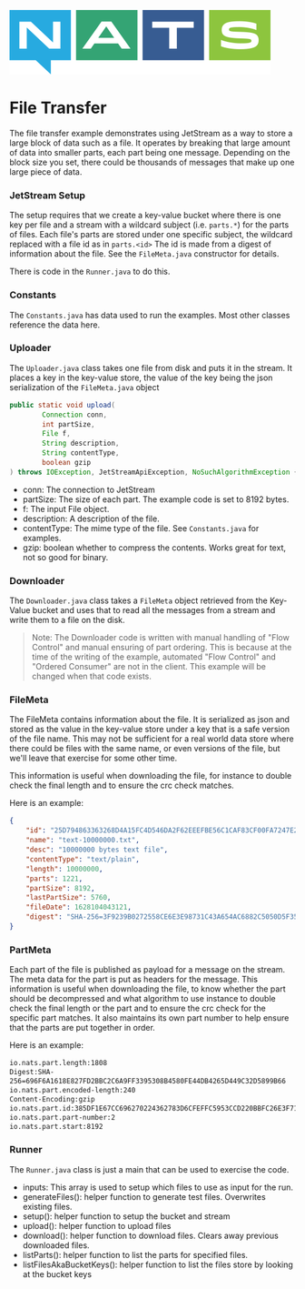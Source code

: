 ![NATS](../images/large-logo.png)

# File Transfer

The file transfer example demonstrates using JetStream as a way to store a large block of data such as a file.
It operates by breaking that large amount of data into smaller parts, each part being one message.
Depending on the block size you set, there could be thousands of messages that make up one large piece of data.

### JetStream Setup

The setup requires that we create a key-value bucket where there is one key per file and
a stream with a wildcard subject (i.e. `parts.*`) for the parts of files. 
Each file's parts are stored under one specific subject, the wildcard replaced with a file id as in `parts.<id>`
The id is made from a digest of information about the file. See the `FileMeta.java` constructor for details.

There is code in the `Runner.java` to do this.

### Constants

The `Constants.java` has data used to run the examples. Most other classes reference the data here.

### Uploader

The `Uploader.java` class takes one file from disk and puts it in the stream. It places a key in the key-value store,
the value of the key being the json serialization of the `FileMeta.java` object

```java
public static void upload(
        Connection conn, 
        int partSize, 
        File f, 
        String description, 
        String contentType, 
        boolean gzip
) throws IOException, JetStreamApiException, NoSuchAlgorithmException {
```

- conn: The connection to JetStream
- partSize: The size of each part. The example code is set to 8192 bytes.
- f: The input File object.
- description: A description of the file.
- contentType: The mime type of the file. See `Constants.java` for examples.
- gzip: boolean whether to compress the contents. Works great for text, not so good for binary.

### Downloader

The `Downloader.java` class takes a `FileMeta` object retrieved from the Key-Value bucket and uses that to
read all the messages from a stream and write them to a file on the disk.

> Note: The Downloader code is written with manual handling of "Flow Control" and manual ensuring of part ordering.
> This is because at the time of the writing of the example, automated "Flow Control" and "Ordered Consumer" are not in the client.
> This example will be changed when that code exists.

### FileMeta

The FileMeta contains information about the file. It is serialized as json and stored as the value in the key-value store under
a key that is a safe version of the file name. This may not be sufficient for a real world data store where there could be
files with the same name, or even versions of the file, but we'll leave that exercise for some other time.

This information is useful when downloading the file, for instance to double check the final length and to ensure the crc check matches.

Here is an example:

```json
{
	"id": "25D794863363268D4A15FC4D546DA2F62EEEFBE56C1CAF83CF00FA7247E27F3E",
	"name": "text-10000000.txt",
	"desc": "10000000 bytes text file",
	"contentType": "text/plain",
	"length": 10000000,
	"parts": 1221,
	"partSize": 8192,
	"lastPartSize": 5760,
	"fileDate": 1628104043121,
	"digest": "SHA-256=3F9239B0272558CE6E3E98731C43A654AC6882C5050D5F352B2A5BFBB8DE0058"
}
```

### PartMeta

Each part of the file is published as payload for a message on the stream. The meta data for the part is put as headers for the message.
This information is useful when downloading the file, to know whether the part should be decompressed and what algorithm to use
instance to double check the final length or the part and to ensure the crc check for the specific part matches. 
It also maintains its own part number to help ensure that the parts are put together in order.  

Here is an example:

```
io.nats.part.length:1808
Digest:SHA-256=696F6A1618E827FD2BBC2C6A9FF3395308B4580FE44DB4265D449C32D5899B66
io.nats.part.encoded-length:240
Content-Encoding:gzip
io.nats.part.id:385DF1E67CC696270224362783D6CFEFFC5953CCD220BBFC26E3F714355FAE07.2
io.nats.part.part-number:2
io.nats.part.start:8192
```

### Runner

The `Runner.java` class is just a main that can be used to exercise the code.

- inputs: This array is used to setup which files to use as input for the run.
- generateFiles(): helper function to generate test files. Overwrites existing files.
- setup(): helper function to setup the bucket and stream
- upload(): helper function to upload files
- download(): helper function to download files. Clears away previous downloaded files.
- listParts(): helper function to list the parts for specified files.
- listFilesAkaBucketKeys(): helper function to list the files store by looking at the bucket keys

